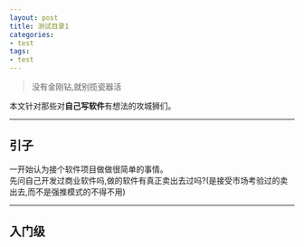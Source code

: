 ```yaml
---
layout: post
title: 测试目录1
categories:
- test
tags:
- test
---
```



>  没有金刚钻,就别揽瓷器活

本文针对那些对**自己写软件**有想法的攻城狮们。

---------------------

## 引子
一开始认为接个软件项目做做很简单的事情。  
先问自己开发过商业软件吗,做的软件有真正卖出去过吗?(是接受市场考验过的卖出去,而不是强推模式的不得不用)



---------------------

## 入门级
 

 